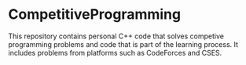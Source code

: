 # CompetitiveProgramming
This repository contains personal C++ code that solves competive programming problems and code that is part of the learning process.
It includes problems from platforms such as CodeForces and CSES.

